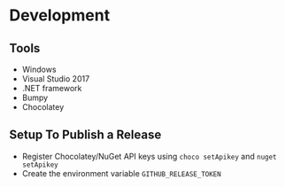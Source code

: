 # Development

## Tools

- Windows
- Visual Studio 2017
- .NET framework
- Bumpy
- Chocolatey

## Setup To Publish a Release

- Register Chocolatey/NuGet API keys using `choco setApikey` and `nuget setApikey`
- Create the environment variable `GITHUB_RELEASE_TOKEN`
